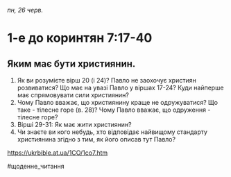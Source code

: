 
_пн, 26 черв._

# 1-е до коринтян 7:17-40

## Яким має бути християнин.
1. Як ви розумієте вірш 20 (і 24)? Павло не заохочує християн розвиватися? Що має на увазі Павло у віршах 17-24? Куди найперше має спрямовувати сили християнин?
2. Чому Павло вважає, що християнину краще не одружуватися? Що таке - тілесне горе (в. 28)? Чому Павло вважає, що одруження - тілесне горе?
3. Вірші 29-31: Як має жити християнин?
4. Чи знаєте ви кого небудь, хто відповідає найвищому стандарту християнина згідно з тим, як його описав тут Павло?

https://ukrbible.at.ua/1CO/1co7.htm 

#щоденне_читання
